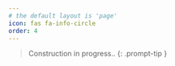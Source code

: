 ```yaml
---
# the default layout is 'page'
icon: fas fa-info-circle
order: 4
---
```


> Construction in progress..
{: .prompt-tip }
